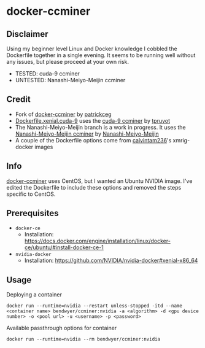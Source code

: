 # docker-ccminer

## Disclaimer
Using my beginner level Linux and Docker knowledge I cobbled the Dockerfile together in a single evening. It seems to be running well without any issues, but please proceed at your own risk.

- TESTED: cuda-9 ccminer
- UNTESTED: Nanashi-Meiyo-Meijin ccminer

## Credit
- Fork of [docker-ccminer](https://github.com/patrickceg/docker-ccminer) by [patrickceg](https://github.com/patrickceg)
- [Dockerfile.xenial.cuda-9](https://github.com/bendwyer/docker-ccminer/blob/master/Dockerfile.xenial.cuda-9) uses the [cuda-9 ccminer](https://github.com/tpruvot/ccminer/tree/cuda-9) by [tpruvot](https://github.com/tpruvot)
- The Nanashi-Meiyo-Meijin branch is a work in progress. It uses the [Nanashi-Meiyo-Meijin ccminer](https://github.com/Nanashi-Meiyo-Meijin/ccminer) by [Nanashi-Meiyo-Meijin](https://github.com/Nanashi-Meiyo-Meijin)
- A couple of the Dockerfile options come from [calvintam236](https://github.com/calvintam236)'s xmrig-docker images

## Info
[docker-ccminer](https://github.com/patrickceg/docker-ccminer) uses CentOS, but I wanted an Ubuntu NVIDIA image. I've edited the Dockerfile to include these options and removed the steps specific to CentOS.

## Prerequisites
- `docker-ce`
  - Installation: https://docs.docker.com/engine/installation/linux/docker-ce/ubuntu/#install-docker-ce-1
- `nvidia-docker`
  - Installation: https://github.com/NVIDIA/nvidia-docker#xenial-x86_64
  
 ## Usage
Deploying a container
```
docker run --runtime=nvidia --restart unless-stopped -itd --name <container name> bendwyer/ccminer:nvidia -a <algorithm> -d <gpu device number> -o <pool url> -u <username> -p <password>
```

Available passthrough options for container
```
docker run --runtime=nvidia --rm bendwyer/ccminer:nvidia
```
